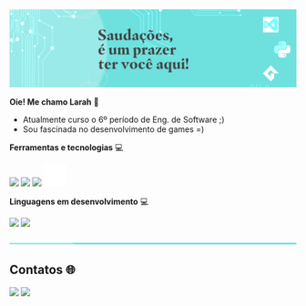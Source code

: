 <img src="read/saudacoes.png">

**Oie! Me chamo Larah** 💙

- Atualmente curso o 6º período de Eng. de Software ;)
- Sou fascinada no desenvolvimento de games =)



**Ferramentas e tecnologias** 💻

<img src="https://cdn.jsdelivr.net/gh/devicons/devicon/icons/vscode/vscode-original.svg" width = "40">  <img src="https://cdn.jsdelivr.net/gh/devicons/devicon/icons/git/git-original.svg" width = "40">  <img src="https://cdn.jsdelivr.net/gh/devicons/devicon/icons/intellij/intellij-original.svg" width = "40"> <img src="read/gamemaker.png">
          


**Linguagens em desenvolvimento** 💻

<img src="https://cdn.jsdelivr.net/gh/devicons/devicon/icons/python/python-original.svg" width = "40"> <img src="https://cdn.jsdelivr.net/gh/devicons/devicon/icons/java/java-original.svg" width = "40">
          
<img src="read/faixa.png">

## Contatos 🌐

<div>
  <a href="https://instagram.com/laah_nanes" target="_blank"><img src="https://img.shields.io/badge/-Instagram-%23E4405F?style=for-the-badge&logo=instagram&logoColor=white" target="_blank"></a>
  <a href="https://www.linkedin.com/in/larah-nanes-510b2726a" target="_blank"><img loading="lazy" src="https://img.shields.io/badge/-LinkedIn-%230077B5?style=for-the-badge&logo=linkedin&logoColor=white" target="_blank"></a>   
</div>
